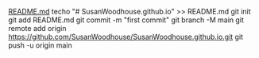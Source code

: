 [README.md](https://github.com/SusanWoodhouse/SusanWoodhouse.github.io/files/11418867/README.md)
techo "# SusanWoodhouse.github.io" >> README.md
git init
git add README.md
git commit -m "first commit"
git branch -M main
git remote add origin https://github.com/SusanWoodhouse/SusanWoodhouse.github.io.git
git push -u origin main
